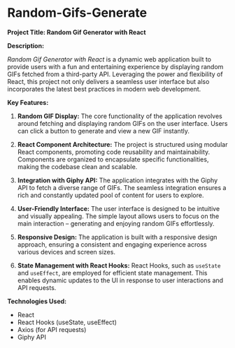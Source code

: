 # Random-Gifs-Generate

**Project Title: Random Gif Generator with React**

**Description:**

*Random Gif Generator with React* is a dynamic web application built to provide users with a fun and entertaining experience by displaying random GIFs fetched from a third-party API. Leveraging the power and flexibility of React, this project not only delivers a seamless user interface but also incorporates the latest best practices in modern web development.

**Key Features:**

1. **Random GIF Display:**
   The core functionality of the application revolves around fetching and displaying random GIFs on the user interface. Users can click a button to generate and view a new GIF instantly.

2. **React Component Architecture:**
   The project is structured using modular React components, promoting code reusability and maintainability. Components are organized to encapsulate specific functionalities, making the codebase clean and scalable.

3. **Integration with Giphy API:**
   The application integrates with the Giphy API to fetch a diverse range of GIFs. The seamless integration ensures a rich and constantly updated pool of content for users to explore.

4. **User-Friendly Interface:**
   The user interface is designed to be intuitive and visually appealing. The simple layout allows users to focus on the main interaction – generating and enjoying random GIFs effortlessly.

5. **Responsive Design:**
   The application is built with a responsive design approach, ensuring a consistent and engaging experience across various devices and screen sizes.

6. **State Management with React Hooks:**
   React Hooks, such as `useState` and `useEffect`, are employed for efficient state management. This enables dynamic updates to the UI in response to user interactions and API requests.

**Technologies Used:**

- React
- React Hooks (useState, useEffect)
- Axios (for API requests)
- Giphy API
